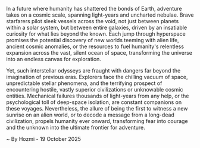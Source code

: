 
In a future where humanity has shattered the bonds of Earth, adventure takes on a cosmic scale, spanning light-years and uncharted nebulae. Brave starfarers pilot sleek vessels across the void, not just between planets within a solar system, but between entire galaxies, driven by an insatiable curiosity for what lies beyond the known. Each jump through hyperspace promises the potential discovery of new worlds teeming with alien life, ancient cosmic anomalies, or the resources to fuel humanity's relentless expansion across the vast, silent ocean of space, transforming the universe into an endless canvas for exploration.

Yet, such interstellar odysseys are fraught with dangers far beyond the imagination of previous eras. Explorers face the chilling vacuum of space, unpredictable stellar phenomena, and the terrifying prospect of encountering hostile, vastly superior civilizations or unknowable cosmic entities. Mechanical failures thousands of light-years from any help, or the psychological toll of deep-space isolation, are constant companions on these voyages. Nevertheless, the allure of being the first to witness a new sunrise on an alien world, or to decode a message from a long-dead civilization, propels humanity ever onward, transforming fear into courage and the unknown into the ultimate frontier for adventure.

~ By Hozmi - 19 October 2025
